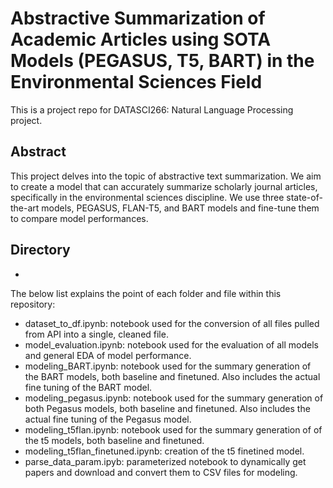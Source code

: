 # Abstractive Summarization of Academic Articles using SOTA Models (PEGASUS, T5, BART) in the Environmental Sciences Field
This is a project repo for DATASCI266: Natural Language Processing project.

## Abstract 

This project delves into the topic of abstractive text summarization. We aim to create a model that can accurately summarize scholarly journal articles, specifically in the environmental sciences discipline. We use three state-of-the-art models, PEGASUS, FLAN-T5, and BART models and fine-tune them to compare model performances.

## Directory
-
The below list explains the point of each folder and file within this repository:
- dataset_to_df.ipynb: notebook used for the conversion of all files pulled from API into a single, cleaned file.
- model_evaluation.ipynb: notebook used for the evaluation of all models and general EDA of model performance.
- modeling_BART.ipynb: notebook used for the summary generation of the BART models, both baseline and finetuned. Also includes the actual fine tuning of the BART model.
- modeling_pegasus.ipynb: notebook used for the summary generation of both Pegasus models, both baseline and finetuned. Also includes the actual fine tuning of the Pegasus model.
- modeling_t5flan.ipynb: notebook used for the summary generation of of the t5 models, both baseline and finetuned.
- modeling_t5flan_finetuned.ipynb: creation of the t5 finetined model.
- parse_data_param.ipyb: parameterized notebook to dynamically get papers and download and convert them to CSV files for modeling.